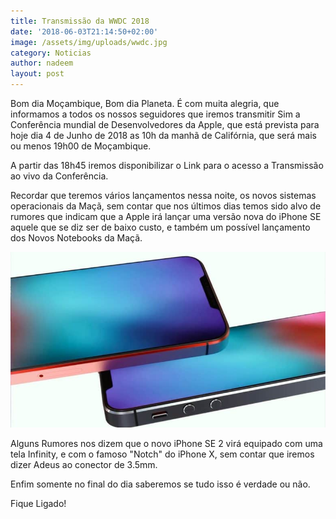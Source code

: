 ```yaml
---
title: Transmissão da WWDC 2018
date: '2018-06-03T21:14:50+02:00'
image: /assets/img/uploads/wwdc.jpg
category: Noticias
author: nadeem
layout: post
---
```

Bom dia Moçambique, Bom dia Planeta. É com muita alegria, que informamos a todos os nossos seguidores que iremos transmitir Sim a Conferência mundial de Desenvolvedores da Apple, que está prevista para hoje dia 4 de Junho de 2018 as 10h da manhã de Califórnia, que será mais ou menos 19h00 de Moçambique.

A partir das 18h45 iremos disponibilizar o Link para o acesso a Transmissão ao vivo da Conferência. 

Recordar que teremos vários lançamentos nessa noite, os novos sistemas operacionais da Maçã, sem contar que nos últimos dias temos sido alvo de rumores que indicam que a Apple irá lançar uma versão nova do iPhone SE aquele que se diz ser de baixo custo, e também um possível lançamento dos Novos Notebooks da Maçã.





![](/assets/img/uploads/iphone-se.jpeg)

Alguns Rumores nos dizem que o novo iPhone SE 2 virá equipado com uma tela Infinity, e com o famoso "Notch" do iPhone X, sem contar que iremos dizer Adeus ao conector de 3.5mm. 

Enfim somente no final do dia saberemos se tudo isso é verdade ou não.

Fique Ligado!
